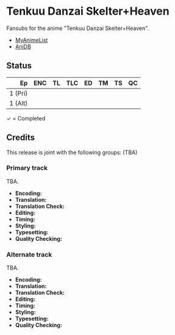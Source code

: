 # Tenkuu Danzai Skelter+Heaven

Fansubs for the anime "Tenkuu Danzai Skelter+Heaven".

* [MyAnimeList](https://myanimelist.net/anime/3287/Tenkuu_Danzai_Skelter_Heaven)
* [AniDB](https://anidb.net/anime/2698)

## Status

|      Ep | ENC | TL | TLC | ED | TM | TS | QC |
|--------:|:---:|:--:|:---:|:--:|:--:|:--:|:--:|
| 1 (Pri) |     |    |     |    |    |    |    |
| 1 (Alt) |     |    |     |    |    |    |    |

✓ = Completed

## Credits

This release is joint with the following groups: (TBA)

### Primary track

TBA.

* **Encoding:**
* **Translation:**
* **Translation Check:**
* **Editing:**
* **Timing:**
* **Styling:**
* **Typesetting:**
* **Quality Checking:**

### Alternate track

TBA.

* **Encoding:**
* **Translation:**
* **Translation Check:**
* **Editing:**
* **Timing:**
* **Styling:**
* **Typesetting:**
* **Quality Checking:**
